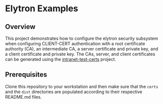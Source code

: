 # Elytron Examples
## Overview
This project demonstrates how to configure the elytron security
subsystem when configuring CLIENT-CERT authentication with a root
certificate authority (CA), an intermediate CA, a server certificate
and private key, and a client certificate and private key.  The
CAs, server, and client certificates can be generated using the
[intranet-test-certs](https://github.com/rlucente-se-jboss/intranet-test-certs) project.

## Prerequisites
Clone this repository to your workstation and then make sure that
the `certs` and the `dist` directories are populated according to
their respective README.md files.


